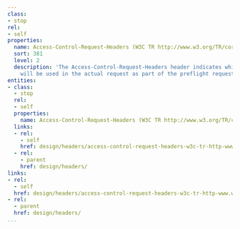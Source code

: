 ```yaml
---
class:
- stop
rel:
- self
properties:
  name: Access-Control-Request-Headers (W3C TR http://www.w3.org/TR/cors)
  sort: 381
  level: 2
  description: 'The Access-Control-Request-Headers header indicates which headers
    will be used in the actual request as part of the preflight request. '
entities:
- class:
  - stop
  rel:
  - self
  properties:
    name: Access-Control-Request-Headers (W3C TR http://www.w3.org/TR/cors)
  links:
  - rel:
    - self
    href: design/headers/access-control-request-headers-w3c-tr-http-www.w3.org-tr-cors.md
  - rel:
    - parent
    href: design/headers/
links:
- rel:
  - self
  href: design/headers/access-control-request-headers-w3c-tr-http-www.w3.org-tr-cors.md
- rel:
  - parent
  href: design/headers/
...
```

